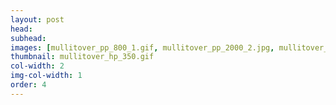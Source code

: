 ```yaml
---
layout: post
head: 
subhead: 
images: [mullitover_pp_800_1.gif, mullitover_pp_2000_2.jpg, mullitover_pp_2000_3.jpg]
thumbnail: mullitover_hp_350.gif
col-width: 2
img-col-width: 1
order: 4
---
```

